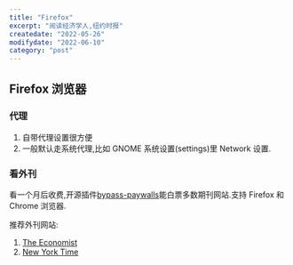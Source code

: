```yaml
---
title: "Firefox"
excerpt: "阅读经济学人,纽约时报"
createdate: "2022-05-26"
modifydate: "2022-06-10"
category: "post"
---
```


## Firefox 浏览器

### 代理

1. 自带代理设置很方便
2. 一般默认走系统代理,比如 GNOME 系统设置(settings)里 Network 设置.

### 看外刊

看一个月后收费,开源插件[bypass-paywalls](https://github.com/iamadamdev/bypass-paywalls-chrome)能白票多数期刊网站.支持 Firefox 和 Chrome 浏览器.

推荐外刊网站:

1. [The Economist](https://www.economist.com/)
2. [New York Time](https://www.nytimes.com/)
